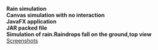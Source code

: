 
__Rain simulation__  
**Canvas simulation with no interaction  
JavaFX application  
JAR packed file  
Simulation of rain.Raindrops fall on the ground,top view**  
[Screenshots](https://drive.google.com/file/d/1IuO95__d4sHx2dIsEGfDBXgvNp3NJDA9/view)
